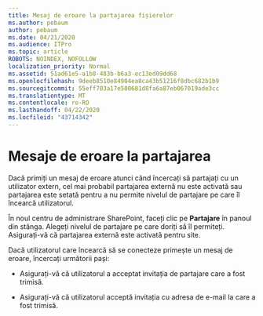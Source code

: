 ```yaml
---
title: Mesaj de eroare la partajarea fișierelor
ms.author: pebaum
author: pebaum
ms.date: 04/21/2020
ms.audience: ITPro
ms.topic: article
ROBOTS: NOINDEX, NOFOLLOW
localization_priority: Normal
ms.assetid: 51ad61e5-a1b8-483b-b6a3-ec13ed09dd68
ms.openlocfilehash: 9deeb8510e84904ea8ca43b51216f8dbc682b1b9
ms.sourcegitcommit: 55eff703a17e500681d8fa6a87eb067019ade3cc
ms.translationtype: MT
ms.contentlocale: ro-RO
ms.lasthandoff: 04/22/2020
ms.locfileid: "43714342"
---
```

# <a name="error-messages-when-sharing"></a>Mesaje de eroare la partajarea

Dacă primiți un mesaj de eroare atunci când încercați să partajați cu un utilizator extern, cel mai probabil partajarea externă nu este activată sau partajarea este setată pentru a nu permite nivelul de partajare pe care îl încearcă utilizatorul.
  
În noul centru de administrare SharePoint, faceți clic pe **Partajare** în panoul din stânga. Alegeți nivelul de partajare pe care doriți să îl permiteți. Asigurați-vă că partajarea externă este activată pentru site. 
  
Dacă utilizatorul care încearcă să se conecteze primește un mesaj de eroare, încercați următorii pași:
  
- Asigurați-vă că utilizatorul a acceptat invitația de partajare care a fost trimisă.
    
- Asigurați-vă că utilizatorul acceptă invitația cu adresa de e-mail la care a fost trimisă.
    

